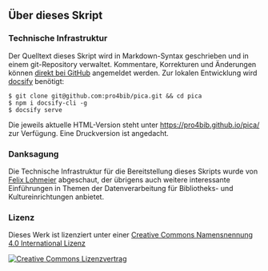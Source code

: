 ## Über dieses Skript

### Technische Infrastruktur

Der Quelltext dieses Skript wird in Markdown-Syntax geschrieben und in einem git-Repository verwaltet. Kommentare, Korrekturen und Änderungen können [direkt bei GitHub](https://github.com/pro4bib/pica) angemeldet werden. Zur lokalen Entwicklung wird [docsify](https://docsify.js.org/) benötigt:

    $ git clone git@github.com:pro4bib/pica.git && cd pica
    $ npm i docsify-cli -g
    $ docsify serve

Die jeweils aktuelle HTML-Version steht unter <https://pro4bib.github.io/pica/> zur Verfügung. Eine Druckversion ist angedacht.

### Danksagung

Die Technische Infrastruktur für die Bereitstellung dieses Skripts wurde von [Felix Lohmeier](https://felixlohmeier.de/) abgeschaut, der übrigens auch weitere interessante Einführungen in Themen der Datenverarbeitung für Bibliotheks- und Kultureinrichtungen anbietet.

### Lizenz

Dieses Werk ist lizenziert unter einer [Creative Commons Namensnennung 4.0 International Lizenz](http://creativecommons.org/licenses/by/4.0/)

[![Creative Commons Lizenzvertrag](https://i.creativecommons.org/l/by/4.0/88x31.png)](http://creativecommons.org/licenses/by/4.0/)
